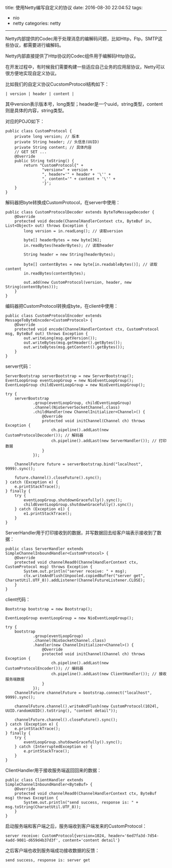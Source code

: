 title: 使用Netty编写自定义的协议
date: 2016-08-30 22:04:52
tags:
- nio
- netty
categories: netty

----------------

Netty内部提供的Codec用于处理消息的编解码问题，比如Http，Ftp，SMTP这些协议，都需要进行编解码。

Netty内部直接提供了Http协议的Codec组件用于编解码Http协议。

在开发过程中，有时候我们需要构建一些适应自己业务的应用层协议，Netty可以很方便地实现自定义协议。

比如我们的自定义协议CucstomProtocol结构如下：

	| version | header | content |
	
其中version表示版本号，long类型；header是一个uuid，string类型，content则是具体的内容，string类型。
	
<!--more-->

对应的POJO如下：

	public class CustomProtocol {
	    private long version; // 版本
	    private String header; // 头信息(UUID)
	    private String content; // 具体内容
	    // GET SET ...
	    @Override
	    public String toString() {
	        return "CustomProtocol{" +
	                "version=" + version +
	                ", header='" + header + '\'' +
	                ", content='" + content + '\'' +
	                '}';
	    }
	}


解码器把byte转换成CustomProtocol，在server中使用：

	public class CustomProtocolDecoder extends ByteToMessageDecoder {
	    @Override
	    protected void decode(ChannelHandlerContext ctx, ByteBuf in, List<Object> out) throws Exception {
	        long version = in.readLong(); // 读取version

	        byte[] headerBytes = new byte[36];
	        in.readBytes(headerBytes); // 读取header

	        String header = new String(headerBytes);

	        byte[] contentBytes = new byte[in.readableBytes()]; // 读取content
	        in.readBytes(contentBytes);

	        out.add(new CustomProtocol(version, header, new String(contentBytes)));
	    }
	}

编码器把CustomProtocol转换成byte，在client中使用：

	public class CustomProtocolEncoder extends MessageToByteEncoder<CustomProtocol> {
	    @Override
	    protected void encode(ChannelHandlerContext ctx, CustomProtocol msg, ByteBuf out) throws Exception {
	        out.writeLong(msg.getVersion());
	        out.writeBytes(msg.getHeader().getBytes());
	        out.writeBytes(msg.getContent().getBytes());
	    }
	}

server代码：

	ServerBootstrap serverBootstrap = new ServerBootstrap();
    EventLoopGroup eventLoopGroup = new NioEventLoopGroup();
    EventLoopGroup childEventLoopGroup = new NioEventLoopGroup();

    try {
        serverBootstrap
                .group(eventLoopGroup, childEventLoopGroup)
                .channel(NioServerSocketChannel.class)
                .childHandler(new ChannelInitializer<Channel>() {
                    @Override
                    protected void initChannel(Channel ch) throws Exception {
                        ch.pipeline().addLast(new CustomProtocolDecoder()); // 解码器
                        ch.pipeline().addLast(new ServerHandler()); // 打印数据
                    }
                });

        ChannelFuture future = serverBootstrap.bind("localhost", 9999).sync();

        future.channel().closeFuture().sync();
    } catch (Exception e) {
        e.printStackTrace();
    } finally {
        try {
            eventLoopGroup.shutdownGracefully().sync();
            childEventLoopGroup.shutdownGracefully().sync();
        } catch (Exception e1) {
            e1.printStackTrace();
        }
    }

ServerHandler用于打印接收到的数据，并写数据回去给客户端表示接收到了数据：

	public class ServerHandler extends SimpleChannelInboundHandler<CustomProtocol> {
	    @Override
	    protected void channelRead0(ChannelHandlerContext ctx, CustomProtocol msg) throws Exception {
	        System.out.println("server receive: " + msg);
	        ctx.writeAndFlush(Unpooled.copiedBuffer("server get", CharsetUtil.UTF_8)).addListener(ChannelFutureListener.CLOSE);
	    }
	}
	
client代码：

	Bootstrap bootstrap = new Bootstrap();

	EventLoopGroup eventLoopGroup = new NioEventLoopGroup();

	try {
	    bootstrap
	            .group(eventLoopGroup)
	            .channel(NioSocketChannel.class)
	            .handler(new ChannelInitializer<Channel>() {
	                @Override
	                protected void initChannel(Channel ch) throws Exception {
	                    ch.pipeline().addLast(new CustomProtocolEncoder()); // 编码器
	                    ch.pipeline().addLast(new ClientHandler()); // 接收服务端数据
	                }
	            });
	    ChannelFuture channelFuture = bootstrap.connect("localhost", 9999).sync();

	    channelFuture.channel().writeAndFlush(new CustomProtocol(1024l, UUID.randomUUID().toString(), "content detail"));

	    channelFuture.channel().closeFuture().sync();
	} catch (Exception e) {
	    e.printStackTrace();
	} finally {
	    try {
	        eventLoopGroup.shutdownGracefully().sync();
	    } catch (InterruptedException e) {
	        e.printStackTrace();
	    }
	}

ClientHandler用于接收服务端返回回来的数据：

	public class ClientHandler extends SimpleChannelInboundHandler<ByteBuf> {
	    @Override
	    protected void channelRead0(ChannelHandlerContext ctx, ByteBuf msg) throws Exception {
	        System.out.println("send success, response is: " + msg.toString(CharsetUtil.UTF_8));
	    }
	}
	
	
启动服务端和客户端之后，服务端收到客户端发来的CustomProtocol：

	server receive: CustomProtocol{version=1024, header='6ed7fa3d-7d54-4add-9081-d659d4b37d3f', content='content detail'}
	
之后客户端也收到服务端成功接收数据的反馈：

	send success, response is: server get
	
	